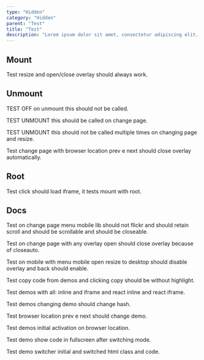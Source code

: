 ```yaml
---
type: "Hidden"
category: "Hidden"
parent: "Test"
title: "Test"
description: "Lorem ipsum dolor sit amet, consectetur adipiscing elit. Nunc tempus laoreet leo sit amet iaculis."
---
```


## Mount

Test resize and open/close overlay should always work.

<demo>
  <div class="gatsby_demo_item" data-iframe="demos/hidden/test/mount-unmount"></div>
</demo>

## Unmount

TEST OFF on unmount this should not be called.

TEST UNMOUNT this should be called on change page.

TEST UNMOUNT this should not be called multiple times on changing page and resize.

Test change page with browser location prev e next should close overlay automatically.

<demo>
  <demoinline src="demos/hidden/test/unmount">
  </demoinline>
</demo>

## Root

Test click should load iframe, it tests mount with root.

<demo>
  <demoinline src="demos/components/media/iframe-lazy">
  </demoinline>
</demo>

## Docs

Test on change page menu mobile lib should not flickr and should retain scroll and should be scrollable and should be closeable.

Test on change page with any overlay open should close overlay because of closeauto.

Test on mobile with menu mobile open resize to desktop should disable overlay and back should enable.

Test copy code from demos and clicking copy should be without highlight.

Test demos with all: inline and iframe and react inline and react iframe.

Test demos changing demo should change hash.

Test browser location prev e next should change demo.

Test demos initial activation on browser location.

Test demo show code in fullscreen after switching mode.

Test demo switcher initial and switched html class and code.
